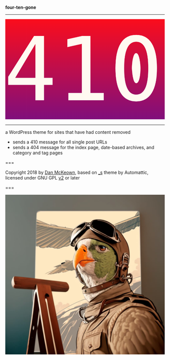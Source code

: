 **four-ten-gone**
****
![four-ten](410.png)
****
a WordPress theme for sites that have had content removed

- sends a 410 message for all single post URLs
- sends a 404 message for the index page, date-based archives, and category and tag pages

===

Copyright 2018 by [Dan McKeown](http://danmckeown.info), based on [_s](https://underscores.me/) theme by Automattic, licensed under GNU GPL [v2](https://www.gnu.org/licenses/old-licenses/gpl-2.0.en.html) or later

===

![aviator parrot](pacificpelican_as_a_1920s-style_pilot_with_goggles_with_clouds__e84eb2ba-cfa4-4a46-aa28-1412d3f74113.jpg)
